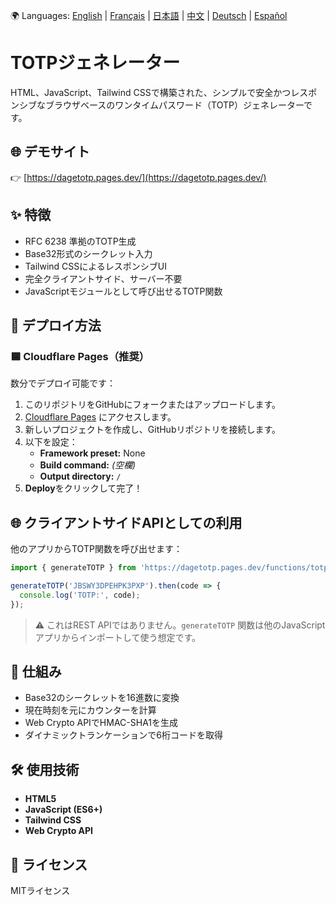 🌍 Languages: [English](README.md) | [Français](README.fr.md) | [日本語](README.ja.md) | [中文](README.zh.md) | [Deutsch](README.de.md) | [Español](README.es.md)

# TOTPジェネレーター

HTML、JavaScript、Tailwind CSSで構築された、シンプルで安全かつレスポンシブなブラウザベースのワンタイムパスワード（TOTP）ジェネレーターです。

## 🌐 デモサイト

👉 [https://dagetotp.pages.dev/](https://dagetotp.pages.dev/)

## ✨ 特徴

- RFC 6238 準拠のTOTP生成
- Base32形式のシークレット入力
- Tailwind CSSによるレスポンシブUI
- 完全クライアントサイド、サーバー不要
- JavaScriptモジュールとして呼び出せるTOTP関数

## 🚀 デプロイ方法

### 🟦 Cloudflare Pages（推奨）

数分でデプロイ可能です：

1. このリポジトリをGitHubにフォークまたはアップロードします。
2. [Cloudflare Pages](https://pages.cloudflare.com/) にアクセスします。
3. 新しいプロジェクトを作成し、GitHubリポジトリを接続します。
4. 以下を設定：
   - **Framework preset:** None  
   - **Build command:** _(空欄)_  
   - **Output directory:** `/`
5. **Deploy**をクリックして完了！

## 🌐 クライアントサイドAPIとしての利用

他のアプリからTOTP関数を呼び出せます：

```js
import { generateTOTP } from 'https://dagetotp.pages.dev/functions/totpapi.js';

generateTOTP('JBSWY3DPEHPK3PXP').then(code => {
  console.log('TOTP:', code);
});
```

> ⚠️ これはREST APIではありません。`generateTOTP` 関数は他のJavaScriptアプリからインポートして使う想定です。

## 🔐 仕組み

- Base32のシークレットを16進数に変換
- 現在時刻を元にカウンターを計算
- Web Crypto APIでHMAC-SHA1を生成
- ダイナミックトランケーションで6桁コードを取得

## 🛠 使用技術

- **HTML5**
- **JavaScript (ES6+)**
- **Tailwind CSS**
- **Web Crypto API**

## 📜 ライセンス

MITライセンス
